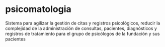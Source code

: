 # psicomatologia
Sistema para agilizar la gestión de citas y registros psicológicos, reducir la complejidad de la administración de consultas, pacientes, diagnósticos y registros de tratamiento para el grupo de psicólogos de la fundación y sus pacientes

